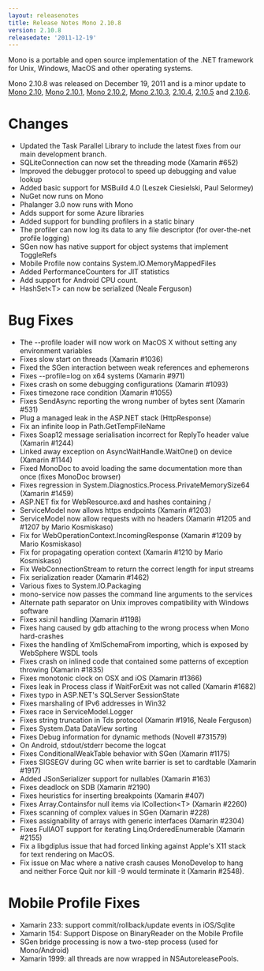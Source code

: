```yaml
---
layout: releasenotes
title: Release Notes Mono 2.10.8
version: 2.10.8
releasedate: '2011-12-19'
---
```


Mono is a portable and open source implementation of the .NET framework for Unix, Windows, MacOS and other operating systems.

Mono 2.10.8 was released on December 19, 2011 and is a minor update to [Mono 2.10](/docs/about-mono/releases/2.10.0/), [Mono 2.10.1](/docs/about-mono/releases/2.10.1/), [Mono 2.10.2](/docs/about-mono/releases/2.10.2/), [Mono 2.10.3](/docs/about-mono/releases/2.10.3/), [2.10.4](/docs/about-mono/releases/2.10.4/), [2.10.5](/docs/about-mono/releases/2.10.5/) and [2.10.6](/docs/about-mono/releases/2.10.6/).

Changes
=======

-   Updated the Task Parallel Library to include the latest fixes from our main development branch.
-   SQLiteConnection can now set the threading mode (Xamarin #652)
-   Improved the debugger protocol to speed up debugging and value lookup
-   Added basic support for MSBuild 4.0 (Leszek Ciesielski, Paul Selormey)
-   NuGet now runs on Mono
-   Phalanger 3.0 now runs with Mono
-   Adds support for some Azure libraries
-   Added support for bundling profilers in a static binary
-   The profiler can now log its data to any file descriptor (for over-the-net profile logging)
-   SGen now has native support for object systems that implement ToggleRefs
-   Mobile Profile now contains System.IO.MemoryMappedFiles
-   Added PerformanceCounters for JIT statistics
-   Add support for Android CPU count.
-   HashSet\<T\> can now be serialized (Neale Ferguson)

Bug Fixes
=========

-   The --profile loader will now work on MacOS X without setting any environment variables
-   Fixes slow start on threads (Xamarin #1036)
-   Fixed the SGen interaction between weak references and ephemerons
-   Fixes --profile=log on x64 systems (Xamarin #971)
-   Fixes crash on some debugging configurations (Xamarin #1093)
-   Fixes timezone race condition (Xamarin #1055)
-   Fixes SendAsync reporting the wrong number of bytes sent (Xamarin #531)
-   Plug a managed leak in the ASP.NET stack (HttpResponse)
-   Fix an infinite loop in Path.GetTempFileName
-   Fixes Soap12 message serialisation incorrect for ReplyTo header value (Xamarin #1244)
-   Linked away exception on AsyncWaitHandle.WaitOne() on device (Xamarin #1144)
-   Fixed MonoDoc to avoid loading the same documentation more than once (fixes MonoDoc browser)
-   Fixes regression in System.Diagnostics.Process.PrivateMemorySize64 (Xamarin #1459)
-   ASP.NET fix for WebResource.axd and hashes containing /
-   ServiceModel now allows https endpoints (Xamarin #1203)
-   ServiceModel now allow requests with no headers (Xamarin #1205 and #1207 by Mario Kosmiskaso)
-   Fix for WebOperationContext.IncomingResponse (Xamarin #1209 by Mario Kosmiskaso)
-   Fix for propagating operation context (Xamarin #1210 by Mario Kosmiskaso)
-   Fix WebConnectionStream to return the correct length for input streams
-   Fix serialization reader (Xamarin #1462)
-   Various fixes to System.IO.Packaging
-   mono-service now passes the command line arguments to the services
-   Alternate path separator on Unix improves compatibility with Windows software
-   Fixes xsi:nil handling (Xamarin #1198)
-   Fixes hang caused by gdb attaching to the wrong process when Mono hard-crashes
-   Fixes the handling of XmlSchemaFrom importing, which is exposed by WebSphere WSDL tools
-   Fixes crash on inlined code that contained some patterns of exception throwing (Xamarin #1835)
-   Fixes monotonic clock on OSX and iOS (Xamarin #1366)
-   Fixes leak in Process class if WaitForExit was not called (Xamarin #1682)
-   Fixes typo in ASP.NET's SQLServer SessionState
-   Fixes marshaling of IPv6 addresses in Win32
-   Fixes race in ServiceModel.Logger
-   Fixes string truncation in Tds protocol (Xamarin #1916, Neale Ferguson)
-   Fixes System.Data DataView sorting
-   Fixes Debug information for dynamic methods (Novell #731579)
-   On Android, stdout/stderr become the logcat
-   Fixes ConditionalWeakTable behavior with SGen (Xamarin #1175)
-   Fixes SIGSEGV during GC when write barrier is set to cardtable (Xamarin #1917)
-   Added JSonSerializer support for nullables (Xamarin #163)
-   Fixes deadlock on SDB (Xamarin #2190)
-   Fixes heuristics for inserting breakpoints (Xamarin #407)
-   Fixes Array.Containsfor null items via ICollection\<T\> (Xamarin #2260)
-   Fixes scanning of complex values in SGen (Xamarin #228)
-   Fixes assignability of arrays with generic interfaces (Xamarin #2304)
-   Fixes FullAOT support for iterating Linq.OrderedEnumerable (Xamarin #2155)
-   Fix a libgdiplus issue that had forced linking against Apple's X11 stack for text rendering on MacOS.
-   Fix issue on Mac where a native crash causes MonoDevelop to hang and neither Force Quit nor kill -9 would terminate it (Xamarin #2548).

Mobile Profile Fixes
====================

-   Xamarin 233: support commit/rollback/update events in iOS/Sqlite
-   Xamarin 154: Support Dispose on BinaryReader on the Mobile Profile
-   SGen bridge processing is now a two-step process (used for Mono/Android)
-   Xamarin 1999: all threads are now wrapped in NSAutoreleasePools.


